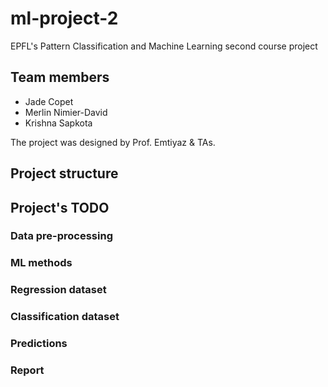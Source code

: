 ml-project-2
============

EPFL's Pattern Classification and Machine Learning second course project

Team members
------------

- Jade Copet
- Merlin Nimier-David
- Krishna Sapkota

The project was designed by Prof. Emtiyaz & TAs.

Project structure
-----------------

Project's TODO
--------------

### Data pre-processing

### ML methods

### Regression dataset

### Classification dataset

### Predictions

### Report

